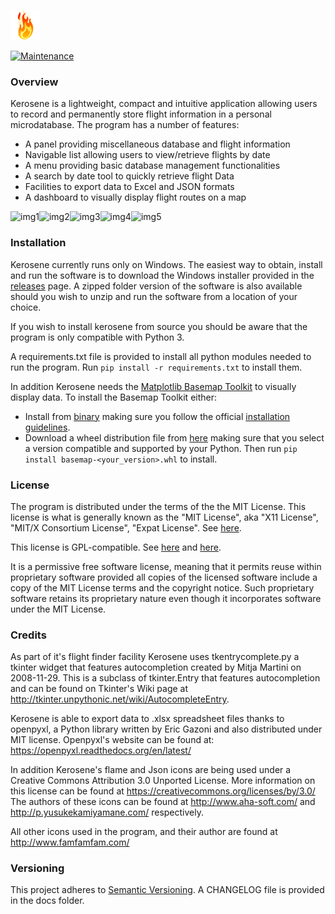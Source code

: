 ![icon](https://github.com/errantbot/kerosene/blob/master/data/icons/flame.png)

[![Maintenance](https://img.shields.io/maintenance/yes/2017.svg)]()
### Overview
Kerosene is a lightweight, compact and intuitive application allowing users to
record and permanently store flight information in a personal microdatabase.
The program has a number of features:
* A panel providing miscellaneous database and flight information
* Navigable list allowing users to view/retrieve flights by date
* A menu providing basic database management functionalities
* A search by date tool to quickly retrieve flight Data
* Facilities to export data to Excel and JSON formats
* A dashboard to visually display flight routes on a map

![img1](https://github.com/netevert/kerosene/blob/master/docs/demo/cap1.PNG)![img2](https://github.com/netevert/kerosene/blob/master/docs/demo/cap2.PNG)![img3](https://github.com/netevert/kerosene/blob/master/docs/demo/cap3.PNG)![img4](https://github.com/netevert/kerosene/blob/master/docs/demo/cap4.PNG)![img5](https://github.com/netevert/kerosene/blob/master/docs/demo/cap5.PNG)

### Installation
Kerosene currently runs only on Windows. The easiest way to obtain, install and
run the software is to download the Windows installer provided in the [releases](https://github.com/errantbot/kerosene/releases)
page. A zipped folder version of the software is also available should you wish 
to unzip and run the software from a location of your choice.

If you wish to install kerosene from source you should be aware that the program 
is only compatible with Python 3.

A requirements.txt file is provided to install all python modules needed to 
run the program. Run
```pip install -r requirements.txt``` to install them.

In addition Kerosene needs the [Matplotlib Basemap Toolkit](http://matplotlib.org/basemap/)
to visually display data. To install the Basemap Toolkit either:
* Install from [binary](https://sourceforge.net/projects/matplotlib/files/matplotlib-toolkits/)
making sure you follow the official [installation guidelines](http://matplotlib.org/basemap/users/installing.html).
* Download a wheel distribution file from [here](http://www.lfd.uci.edu/~gohlke/pythonlibs/#basemap)
making sure that you select a version compatible and supported by your Python. 
Then run ```pip install basemap-<your_version>.whl``` to install.

### License
The program is distributed under the terms of the the MIT License.
This license is what is generally known as the "MIT License",
aka "X11 License", "MIT/X Consortium License", "Expat License".
See [here](http://opensource.org/licenses/MIT).

This license is GPL-compatible.
See [here](https://en.wikipedia.org/wiki/MIT_License) and 
[here](http://www.gnu.org/licenses/license-list.html#GPLCompatibleLicenses).

It is a permissive free software license, meaning that it permits reuse
within proprietary software provided all copies of the licensed software
include a copy of the MIT License terms and the copyright notice. Such
proprietary software retains its proprietary nature even though it
incorporates software under the MIT License.

### Credits
As part of it's flight finder facility Kerosene uses tkentrycomplete.py
a tkinter widget that features autocompletion created by Mitja Martini
on 2008-11-29. This is a subclass of tkinter.Entry that features
autocompletion and can be found on Tkinter's Wiki page at
http://tkinter.unpythonic.net/wiki/AutocompleteEntry.

Kerosene is able to export data to .xlsx spreadsheet files thanks to openpyxl,
a Python library written by Eric Gazoni and also distributed under MIT license.
Openpyxl's website can be found at: https://openpyxl.readthedocs.org/en/latest/

In addition Kerosene's flame and Json icons are being used under a Creative
Commons Attribution 3.0 Unported License. More information on this license can
be found at https://creativecommons.org/licenses/by/3.0/
The authors of these icons can be found at http://www.aha-soft.com/ and
http://p.yusukekamiyamane.com/ respectively.

All other icons used in the program, and their author are found at
http://www.famfamfam.com/

### Versioning
This project adheres to [Semantic Versioning](http://semver.org/). A CHANGELOG 
file is provided in the docs folder.